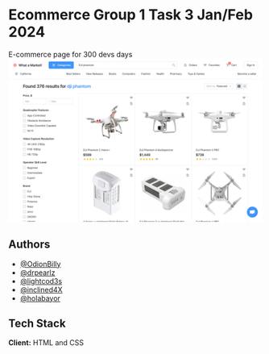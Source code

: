 # Ecommerce Group 1 Task 3 Jan/Feb 2024

E-commerce page for 300 devs days
![Logo](<Assets/E-commerce%20(product%20list).png>)

## Authors

- [@OdionBilly](https://www.github.com/OdionBilly)
- [@drpearlz](https://www.github.com/Drpearlz)
- [@lightcod3s](https://www.github.com/lightcod3s)
- [@inclined4X](https://github.com/inclined4X)
- [@holabayor](https://github.com/holabayor)

<!-- Once you commit to the project, add your name above. -->

## Tech Stack

**Client:** HTML and CSS

<!-- **Server:** Node, Express -->
